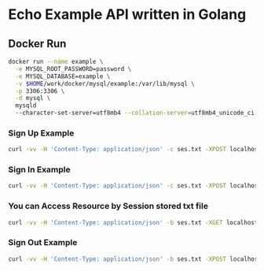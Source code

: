 # Echo Example API written in Golang

## Docker Run

```sh
docker run --name example \
  -e MYSQL_ROOT_PASSWORD=password \
  -e MYSQL_DATABASE=example \
  -v $HOME/work/docker/mysql/example:/var/lib/mysql \
  -p 3306:3306 \
  -d mysql \
  mysqld
  --character-set-server=utf8mb4 --collation-server=utf8mb4_unicode_ci
```

### Sign Up Example

```sh
curl -vv -H 'Content-Type: application/json' -c ses.txt -XPOST localhost:3030/signIn -d '{"email": "hoge@com", "password": "hogehoge"}'
```

### Sign In Example

```sh
curl -vv -H 'Content-Type: application/json' -c ses.txt -XPOST localhost:3030/signIn -d '{"email": "fuga@com", "password": "fugafuga"}'
```

### You can Access Resource by Session stored txt file

```sh
curl -vv -H 'Content-Type: application/json' -b ses.txt -XGET localhost:3030/accounts
```

### Sign Out Example

```sh
curl -vv -H 'Content-Type: application/json' -b ses.txt -XPOST localhost:3030/signOut
```
